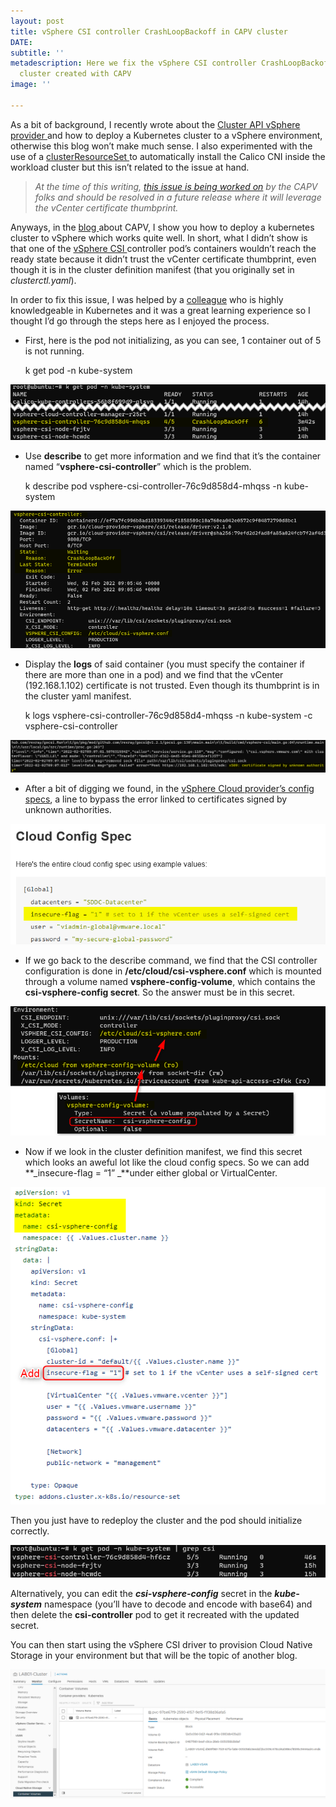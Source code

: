 ```yaml
---
layout: post
title: vSphere CSI controller CrashLoopBackoff in CAPV cluster
DATE: 
subtitle: ''
metadescription: Here we fix the vSphere CSI controller CrashLoopBackoff in kubernetes
  cluster created with CAPV
image: ''

---
```

As a bit of background, I recently wrote about the [Cluster API vSphere provider ](https://www.vxav.fr/2021-11-21-understanding-kubernetes-cluster-api-provider-vsphere-capv/)and how to deploy a Kubernetes cluster to a vSphere environment, otherwise this blog won’t make much sense. I also experimented with the use of a [clusterResourceSet ](https://www.vxav.fr/2021-12-07-automatically-install-cni-in-new-kubernetes-cluster-with-cluster-api/)to automatically install the Calico CNI inside the workload cluster but this isn’t related to the issue at hand.

> _At the time of this writing,_ [_this issue is being worked on_](https://github.com/kubernetes-sigs/cluster-api-provider-vsphere/pull/1220) _by the CAPV folks and should be resolved in a future release where it will leverage the vCenter certificate thumbprint._

Anyways, in the [blog ](https://www.vxav.fr/2021-11-21-understanding-kubernetes-cluster-api-provider-vsphere-capv/)about CAPV, I show you how to deploy a kubernetes cluster to vSphere which works quite well. In short, what I didn’t show is that one of the [vSphere CSI ](https://github.com/kubernetes-sigs/vsphere-csi-driver)controller pod’s containers wouldn’t reach the ready state because it didn’t trust the vCenter certificate thumbprint, even though it is in the cluster definition manifest (that you originally set in _clusterctl.yaml_).

In order to fix this issue, I was helped by a [colleague](https://github.com/ericgraf) who is highly knowledgeable in Kubernetes and it was a great learning experience so I thought I’d go through the steps here as I enjoyed the process.

* First, here is the pod not initializing, as you can see, 1 container out of 5 is not running.

    k get pod -n kube-system

![](/img/vcsicrashloopbackoff1.png)

* Use **describe** to get more information and we find that it’s the container named “**vsphere-csi-controller**” which is the problem.

    k describe pod vsphere-csi-controller-76c9d858d4-mhqss -n kube-system

![](/img/vcsicrashloopbackoff2.png)

* Display the **logs** of said container (you must specify the container if there are more than one in a pod) and we find that the vCenter (192.168.1.102) certificate is not trusted. Even though its thumbprint is in the cluster yaml manifest.

    k logs vsphere-csi-controller-76c9d858d4-mhqss -n kube-system -c vsphere-csi-controller

![](/img/vcsicrashloopbackoff3.png)

* After a bit of digging we found, in the [vSphere Cloud provider’s config specs](https://cloud-provider-vsphere.sigs.k8s.io/cloud_config), a line to bypass the error linked to certificates signed by unknown authorities.

![](/img/vcsicrashloopbackoff4.png)

* If we go back to the describe command, we find that the CSI controller configuration is done in **/etc/cloud/csi-vsphere.conf** which is mounted through a volume named **vsphere-config-volume**, which contains the **csi-vsphere-config secret**. So the answer must be in this secret.

![](/img/vcsicrashloopbackoff5.png)

* Now if we look in the cluster definition manifest, we find this secret which looks an aweful lot like the cloud config specs. So we can add **_insecure-flag = “1” _**under either global or VirtualCenter.

![](/img/vcsicrashloopbackoff6.png)

Then you just have to redeploy the cluster and the pod should initialize correctly.

![](/img/vcsicrashloopbackoff7.png)

Alternatively, you can edit the **_csi-vsphere-config_** secret in the **_kube-system_** namespace (you’ll have to decode and encode with base64) and then delete the **csi-controller** pod to get it recreated with the updated secret.

You can then start using the vSphere CSI driver to provision Cloud Native Storage in your environment but that will be the topic of another blog.

![](/img/vcsicrashloopbackoff8.png)
